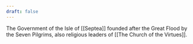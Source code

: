 ```yaml
---
draft: false
---
```



The Government of the Isle of [[Septea]] founded after the Great Flood by the Seven Pilgrims, also religious leaders of [[The Church of the Virtues]].


